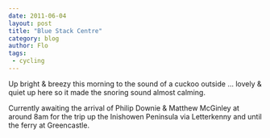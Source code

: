 ```yaml
---
date: 2011-06-04
layout: post
title: "Blue Stack Centre"
category: blog
author: Flo
tags:
 - cycling
---
```


Up bright & breezy this morning to the sound of a cuckoo outside ... lovely & quiet up here so it made the snoring sound almost calming.

Currently awaiting the arrival of Philip Downie & Matthew McGinley at around 8am for the trip up the Inishowen Peninsula via Letterkenny and until the ferry at Greencastle.
